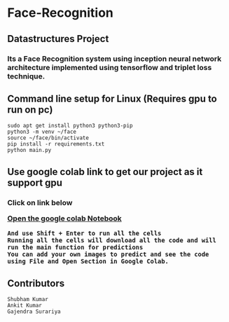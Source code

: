 # Face-Recognition
## Datastructures Project 
<h3>Its a Face Recognition system using inception neural network architecture implemented using tensorflow and triplet loss technique.

## Command line setup for Linux (Requires gpu to run on pc)
``` 
sudo apt get install python3 python3-pip
python3 -m venv ~/face
source ~/face/bin/activate
pip install -r requirements.txt
python main.py
```

## Use google colab link to get our project as it support gpu
<h3>Click on link below

[Open the google colab Notebook](https://colab.research.google.com/drive/1TTfy5iKcBynP4aVYgU-JhURR9FpGIgvc?usp=sharing)
```
And use Shift + Enter to run all the cells 
Running all the cells will download all the code and will run the main function for predictions
You can add your own images to predict and see the code using File and Open Section in Google Colab.
```
## Contributors 
```
Shubham Kumar 
Ankit Kumar
Gajendra Surariya
```
